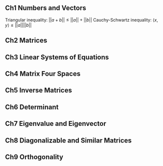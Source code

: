 ## Ch1 Numbers and Vectors
Triangular inequality:
$||a+b|| ≤ ||a||+||b||$
Cauchy-Schwartz inequality:
$\langle x,y \rangle ≤ ||a|| ||b||$


## Ch2 Matrices

## Ch3 Linear Systems of Equations

## Ch4 Matrix Four Spaces

## Ch5 Inverse Matrices

## Ch6 Determinant

## Ch7 Eigenvalue and Eigenvector

## Ch8 Diagonalizable and Similar Matrices

## Ch9 Orthogonality